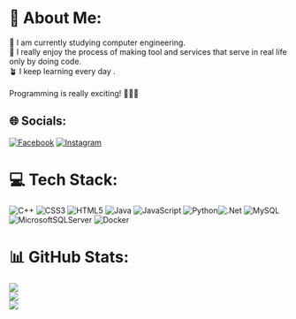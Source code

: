 # 💫 About Me:
📖 I am currently studying computer engineering.<br>🚀 I really enjoy the process of making tool and services that serve in real life only by doing code.<br>🪴 I keep learning every day .<br><br>Programming is really exciting! 🧑🏻‍💻


## 🌐 Socials:
[![Facebook](https://img.shields.io/badge/Facebook-%231877F2.svg?logo=Facebook&logoColor=white)]([https://facebook.com/andy](https://www.facebook.com/profile.php?id=100006229635736)) [![Instagram](https://img.shields.io/badge/Instagram-%23E4405F.svg?logo=Instagram&logoColor=white)](https://www.instagram.com/andyporras15/)
# 💻 Tech Stack:
![C++](https://img.shields.io/badge/c++-%2300599C.svg?style=for-the-badge&logo=c%2B%2B&logoColor=white) ![CSS3](https://img.shields.io/badge/css3-%231572B6.svg?style=for-the-badge&logo=css3&logoColor=white) ![HTML5](https://img.shields.io/badge/html5-%23E34F26.svg?style=for-the-badge&logo=html5&logoColor=white) ![Java](https://img.shields.io/badge/java-%23ED8B00.svg?style=for-the-badge&logo=java&logoColor=white) ![JavaScript](https://img.shields.io/badge/javascript-%23323330.svg?style=for-the-badge&logo=javascript&logoColor=%23F7DF1E) ![Python](https://img.shields.io/badge/python-3670A0?style=for-the-badge&logo=python&logoColor=ffdd54)![.Net](https://img.shields.io/badge/.NET-5C2D91?style=for-the-badge&logo=.net&logoColor=white) ![MySQL](https://img.shields.io/badge/mysql-%2300f.svg?style=for-the-badge&logo=mysql&logoColor=white) ![MicrosoftSQLServer](https://img.shields.io/badge/Microsoft%20SQL%20Sever-CC2927?style=for-the-badge&logo=microsoft%20sql%20server&logoColor=white) ![Docker](https://img.shields.io/badge/docker-%230db7ed.svg?style=for-the-badge&logo=docker&logoColor=white)
# 📊 GitHub Stats:
![](https://github-readme-stats.vercel.app/api?username=andyporras&theme=onedark&hide_border=false&include_all_commits=true&count_private=false)<br/>
![](https://github-readme-streak-stats.herokuapp.com/?user=andyporras&theme=onedark&hide_border=false)<br/>
![](https://github-readme-stats.vercel.app/api/top-langs/?username=andyporras&theme=onedark&hide_border=false&include_all_commits=true&count_private=false&layout=compact)

